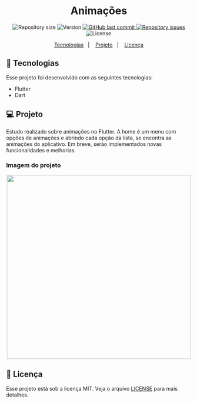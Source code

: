 <h1 align="center">
 Animações 
</h1>

<p align="center">

  <img alt="Repository size" src="https://img.shields.io/github/repo-size/AriCamargos/AnimationApp">
  
  <img alt="Version" src="https://img.shields.io/badge/version-2.8.1-blue">
  
 

  <a href="https://github.com/AriCamargos/AnimationApp">
    <img alt="GitHub last commit" src="https://img.shields.io/github/last-commit/AriCamargos/AnimationApp">
  </a>

  <a href="https://github.com/AriCamargos/LoginRun/issues">
    <img alt="Repository issues" src="https://img.shields.io/github/issues/AriCamargos/LoginRun">
  </a>

  <img alt="License" src="https://img.shields.io/badge/license-MIT-brightgreen">
</p>
<p align="center">
  <a href="#-tecnologias">Tecnologias</a>&nbsp;&nbsp;&nbsp;|&nbsp;&nbsp;&nbsp;
  <a href="#-projeto">Projeto</a>&nbsp;&nbsp;&nbsp;|&nbsp;&nbsp;&nbsp;
  <a href="#-licença">Licença</a>
</p>

## 🚀 Tecnologias

Esse projeto foi desenvolvido com as seguintes tecnologias:

- Flutter
- Dart

## 💻 Projeto
Estudo realizado sobre animações no Flutter. A home é um menu com opções de animações e abrindo cada opção da lista, se encontra as animações do aplicativo. Em breve, serão implementados novas funcionalidades e melhorias.
  
### Imagem do projeto

<p align="center">
<img src="https://user-images.githubusercontent.com/86811983/154996924-caba6486-be02-4e7c-85a9-314ab0b9e484.jpeg"  width="500">
</p>


## 📝 Licença

Esse projeto está sob a licença MIT. Veja o arquivo [LICENSE](https://www.mit.edu/~amini/LICENSE.md) para mais detalhes.


 
